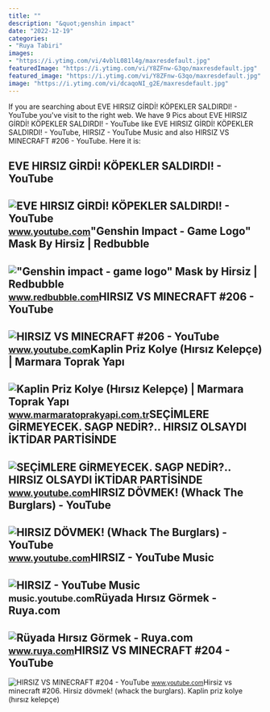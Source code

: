 ```yaml
---
title: ""
description: "&quot;genshin impact"
date: "2022-12-19"
categories:
- "Ruya Tabiri"
images:
- "https://i.ytimg.com/vi/4vblL081l4g/maxresdefault.jpg"
featuredImage: "https://i.ytimg.com/vi/Y8ZFnw-G3qo/maxresdefault.jpg"
featured_image: "https://i.ytimg.com/vi/Y8ZFnw-G3qo/maxresdefault.jpg"
image: "https://i.ytimg.com/vi/dcaqoNI_g2E/maxresdefault.jpg"
---
```


If you are searching about EVE HIRSIZ GİRDİ! KÖPEKLER SALDIRDI! - YouTube you've visit to the right web. We have 9 Pics about EVE HIRSIZ GİRDİ! KÖPEKLER SALDIRDI! - YouTube like EVE HIRSIZ GİRDİ! KÖPEKLER SALDIRDI! - YouTube, HIRSIZ - YouTube Music and also HIRSIZ VS MINECRAFT #206 - YouTube. Here it is:

EVE HIRSIZ GİRDİ! KÖPEKLER SALDIRDI! - YouTube
----------------------------------------------

 ![EVE HIRSIZ GİRDİ! KÖPEKLER SALDIRDI! - YouTube](https://i.ytimg.com/vi/kGARjo-G3jM/maxresdefault.jpg) <small>www.youtube.com</small>"Genshin Impact - Game Logo" Mask By Hirsiz | Redbubble
-------------------------------------------------------

 !["Genshin impact - game logo" Mask by Hirsiz | Redbubble](https://ih1.redbubble.net/image.1778023475.7125/ur,fitted_mask_size_comparison,tall_portrait,750x1000.jpg) <small>www.redbubble.com</small>HIRSIZ VS MINECRAFT #206 - YouTube
----------------------------------

 ![HIRSIZ VS MINECRAFT #206 - YouTube](https://i.ytimg.com/vi/Y8ZFnw-G3qo/maxresdefault.jpg) <small>www.youtube.com</small>Kaplin Priz Kolye (Hırsız Kelepçe) | Marmara Toprak Yapı
--------------------------------------------------------

 ![Kaplin Priz Kolye (Hırsız Kelepçe) | Marmara Toprak Yapı](https://marmaratoprak0com0tr.s3.eu-central-1.amazonaws.com/wp-content/uploads/2021/12/02112457/mt_kaplin_ek_parcalari_pvc_priz_kolye_hirsiz_kelepce1-min.png) <small>www.marmaratoprakyapi.com.tr</small>SEÇİMLERE GİRMEYECEK. SAGP NEDİR?.. HIRSIZ OLSAYDI İKTİDAR PARTİSİNDE
---------------------------------------------------------------------

 ![SEÇİMLERE GİRMEYECEK. SAGP NEDİR?.. HIRSIZ OLSAYDI İKTİDAR PARTİSİNDE](https://i.ytimg.com/vi/dcaqoNI_g2E/maxresdefault.jpg) <small>www.youtube.com</small>HIRSIZ DÖVMEK! (Whack The Burglars) - YouTube
---------------------------------------------

 ![HIRSIZ DÖVMEK! (Whack The Burglars) - YouTube](https://i.ytimg.com/vi/niNwxDmeDPQ/maxresdefault.jpg) <small>www.youtube.com</small>HIRSIZ - YouTube Music
----------------------

 ![HIRSIZ - YouTube Music](https://i.ytimg.com/vi/4vblL081l4g/maxresdefault.jpg) <small>music.youtube.com</small>Rüyada Hırsız Görmek - Ruya.com
-------------------------------

 ![Rüyada Hırsız Görmek - Ruya.com](https://www.ruya.com/wp-content/uploads/hirsiz_yakalayan_polise_super_tesvik_geliyor13864795970_h1103346.jpg) <small>www.ruya.com</small>HIRSIZ VS MINECRAFT #204 - YouTube
----------------------------------

 ![HIRSIZ VS MINECRAFT #204 - YouTube](https://i.ytimg.com/vi/kseiV8G_7Qs/maxresdefault.jpg) <small>www.youtube.com</small>Hirsiz vs minecraft #206. Hirsiz dövmek! (whack the burglars). Kaplin priz kolye (hırsız kelepçe)

